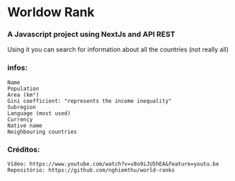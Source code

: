 # Worldow Rank 

### A Javascript project using NextJs and API REST

Using it you can search for information about all the countries (not really all)

### infos:

    Name
    Population
    Area (km²)
    Gini coefficient: "represents the income inequality"
    Subregion
    Language (most used)
    Currency
    Native name
    Neighbouring countries

### Créditos: 

    Vídeo: https://www.youtube.com/watch?v=v8o9iJU5hEA&feature=youtu.be
    Repositório: https://github.com/nghiemthu/world-ranks
